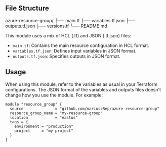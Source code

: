 ## File Structure

azure-resource-group/
├── main.tf
├── variables.tf.json
├── outputs.tf.json
├── versions.tf
└── README.md

This module uses a mix of HCL (.tf) and JSON (.tf.json) files:

- `main.tf`: Contains the main resource configuration in HCL format.
- `variables.tf.json`: Defines input variables in JSON format.
- `outputs.tf.json`: Specifies outputs in JSON format.

## Usage

When using this module, refer to the variables as usual in your Terraform configurations. The JSON format of the variables and outputs files doesn't change how you use the module. For example:

```hcl
module "resource_group" {
  source              = "github.com/mariuszRep/azure-resource-group"
  resource_group_name = "my-resource-group"
  location            = "eastus"
  tags = {
    environment = "production"
    project     = "my-project"
  }
}
```

